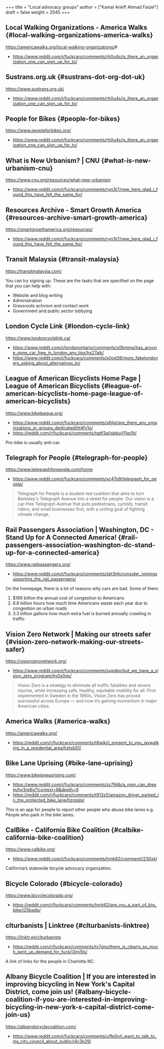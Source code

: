 +++
title = "Local advocacy groups"
author = ["Kamal Arieff Ahmad Faizel"]
draft = false
weight = 2045
+++

## Local Walking Organizations - America Walks {#local-walking-organizations-america-walks}

<https://americawalks.org/local-walking-organizations/>#

-   <https://www.reddit.com/r/fuckcars/comments/rh0u4s/is_there_an_organization_one_can_sign_up_for_to/>


## Sustrans.org.uk {#sustrans-dot-org-dot-uk}

<https://www.sustrans.org.uk/>

-   <https://www.reddit.com/r/fuckcars/comments/rh0u4s/is_there_an_organization_one_can_sign_up_for_to/>


## People for Bikes {#people-for-bikes}

<https://www.peopleforbikes.org/>

-   <https://www.reddit.com/r/fuckcars/comments/rh0u4s/is_there_an_organization_one_can_sign_up_for_to/>


## What is New Urbanism? | CNU {#what-is-new-urbanism-cnu}

<https://www.cnu.org/resources/what-new-urbanism>

-   <https://www.reddit.com/r/fuckcars/comments/ryn3t7/new_here_glad_i_found_this_have_felt_the_same_for/>


## Resources Archive - Smart Growth America {#resources-archive-smart-growth-america}

<https://smartgrowthamerica.org/resources/>

-   <https://www.reddit.com/r/fuckcars/comments/ryn3t7/new_here_glad_i_found_this_have_felt_the_same_for/>


## Transit Malaysia {#transit-malaysia}

<https://transitmalaysia.com/>

You can try signing up. These are the tasks that are specified on the page that you can help with:

-   Website and blog writing
-   Administration
-   Grassroots activism and contact work
-   Government and public sector lobbying


## London Cycle Link {#london-cycle-link}

<https://www.londoncyclelink.ca/>

-   <https://www.reddit.com/r/londonontario/comments/s0bmma/has_anyone_gone_car_free_in_london_any_tips/hs27ajk/>
-   <https://www.reddit.com/r/fuckcars/comments/s0od38/more_fakelondoners_asking_about_alternatives_to/>


## League of American Bicyclists Home Page | League of American Bicyclists {#league-of-american-bicyclists-home-page-league-of-american-bicyclists}

<https://www.bikeleague.org/>

-   <https://www.reddit.com/r/fuckcars/comments/s6jlej/are_there_any_organizations_or_groups_dedicated/ht4fv1o/>
-   <https://reddit.com/r/fuckcars/comments/tgdf3a/lobby/i11wj5t/>

Pro-bike is usually anti-car.


## Telegraph for People {#telegraph-for-people}

<https://www.telegraphforpeople.com/home>

-   <https://www.reddit.com/r/fuckcars/comments/sc47q9/telegraph_for_people/>

> Telegraph for People is a student-led coalition that aims to turn Berkeley's Telegraph Avenue into a street for people. Our vision is a car-free Telegraph Avenue that puts pedestrians, cyclists, transit riders, and small businesses first, with a uniting goal of fighting climate change.


## Rail Passengers Association | Washington, DC - Stand Up for A Connected America! {#rail-passengers-association-washington-dc-stand-up-for-a-connected-america}

<https://www.railpassengers.org/>

-   <https://www.reddit.com/r/fuckcars/comments/sbt3nh/consider_joiningsupporting_the_rail_passengers/>

On the homepage, there is a lot of reasons why cars are bad. Some of them:

1.  $166 billion the annual cost of congestion to Americans
2.  8.8 billion hours how much time Americans waste each year due to congestion on urban roads
3.  3.3 billion gallons how much extra fuel is burned annually crawling in traffic


## Vision Zero Network | Making our streets safer {#vision-zero-network-making-our-streets-safer}

<https://visionzeronetwork.org/>

-   <https://www.reddit.com/r/fuckcars/comments/syqgbn/but_we_have_a_vision_zero_program/hy0x0qs/>

> Vision Zero is a strategy to eliminate all traffic fatalities and severe injuries, while increasing safe, healthy, equitable mobility for all. First implemented in Sweden in the 1990s, Vision Zero has proved successful across Europe — and now it’s gaining momentum in major American cities.


## America Walks {#america-walks}

<https://americawalks.org/>

-   <https://reddit.com/r/fuckcars/comments/t8wiki/i_present_to_you_jaywalking_in_a_residential_area/hztxb51/>


## Bike Lane Uprising {#bike-lane-uprising}

<https://www.bikelaneuprising.com/>

-   <https://www.reddit.com/r/fuckcars/comments/sz79db/a_man_can_dream/hy3re6y/?context=8&depth=9>
-   <https://reddit.com/r/fuckcars/comments/t913z0/amazon_driver_parked_in_the_protected_bike_lane/hzrgqjp/>

This is an app for people to report other people who abuse bike lanes e.g. People who park in the bike lanes.


## CalBike - California Bike Coalition {#calbike-california-bike-coalition}

<https://www.calbike.org/>

-   <https://www.reddit.com/r/fuckcars/comments/tnnk62/comment/i230xkl>

California’s statewide bicycle advocacy organization.


## Bicycle Colorado {#bicycle-colorado}

<https://www.bicyclecolorado.org/>

-   <https://reddit.com/r/fuckcars/comments/tnnk62/are_you_a_part_of_big_bike/i25badp/>


## clturbanists | Linktree {#clturbanists-linktree}

<https://linktr.ee/clturbanists>

-   <https://reddit.com/r/fuckcars/comments/tx7gnv/there_is_clearly_so_much_pent_up_demand_for_fuck/i3mj5ls/>

A link of links for the people in Charlotte NC.


## Albany Bicycle Coalition | If you are interested in improving bicycling in New York's Capital District, come join us! {#albany-bicycle-coalition-if-you-are-interested-in-improving-bicycling-in-new-york-s-capital-district-come-join-us}

<https://albanybicyclecoalition.com/>

-   <https://www.reddit.com/r/fuckcars/comments/u1fe5n/i_want_to_talk_to_my_city_council_about_public/i4c3k29/>
